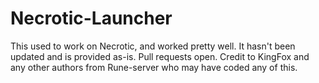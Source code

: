 # Necrotic-Launcher

This used to work on Necrotic, and worked pretty well. It hasn't been updated and is provided as-is. Pull requests open. 
Credit to KingFox and any other authors from Rune-server who may have coded any of this.
